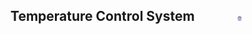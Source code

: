 ## Temperature Control System  &nbsp; &nbsp; &nbsp; &nbsp; &nbsp; &nbsp; <img src="images/iitkgp.png" width="3%" />
